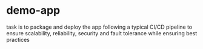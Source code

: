 # demo-app
task is to package and deploy the app following a typical CI/CD pipeline to ensure scalability, reliability, security and fault tolerance while ensuring best practices
